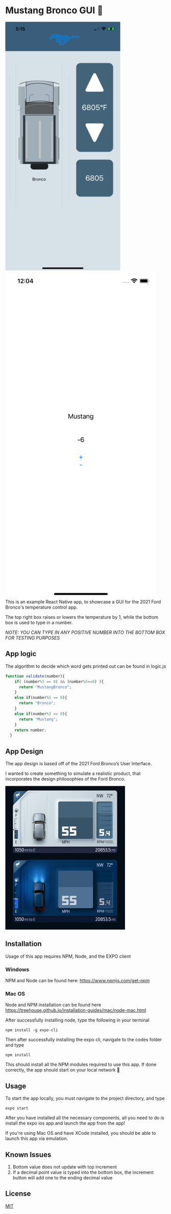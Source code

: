 # Mustang Bronco GUI 🚙
![image](https://raw.githubusercontent.com/tambatd/-Mustang_Bronco_GUI/master/React_Native/Assets/Visual/UI.png)
![image](https://raw.githubusercontent.com/tambatd/-Mustang_Bronco_GUI/master/Swift_Ver/Images/Swift.png)
This is an example React Native app, to showcase a GUI for the 2021 Ford Bronco's temperature control app.

The top right box raises or lowers the temperature by 1, while the bottom box is used to type in a number.

*NOTE: YOU CAN TYPE IN ANY POSITIVE NUMBER INTO THE BOTTOM BOX FOR TESTING PURPOSES*
## App logic
The algorithm to decide which word gets printed out can be found in logic.js

```Javascript
function validate(number){
    if( (number%3 == 0) && (number%5==0) ){
      return "MustangBronco";
    }
    else if(number%5 == 0){
      return "Bronco";
    }
    else if(number%3 == 0){
      return "Mustang";
    }
    return number;
  }
```
## App Design
The app design is based off of the 2021 Ford Bronco’s User Interface.

I wanted to create something to simulate a realistic product, that incorporates the design philosophies of the Ford Bronco.

![image](https://raw.githubusercontent.com/tambatd/-Mustang_Bronco_GUI/master/React_Native/Assets/Visual/f2572ce2-8935-41ac-938a-0ffa0b757aa9-ebe5ea1006755895f0e497bb2703-1.jpg)

## Installation
Usage of this app requires NPM, Node, and the EXPO client

### Windows

NPM and Node can be found here:
https://www.npmjs.com/get-npm

### Mac OS

Node and NPM installation can be found here
https://treehouse.github.io/installation-guides/mac/node-mac.html

After successfully installing node, type the following in your terminal

```
npm install -g expo-cli
```

Then after successfully installing the expo cli, navigate to the codes folder and type

```
npm install
```
This should install all the NPM modules required to use this app.
If done correctly, the app should start on your local network 🎉


## Usage
To start the app locally, you must navigate to the project directory, and type
```
expo start 
```

After you have installed all the necessary components, all you need to do is install the expo ios app and launch the app from the app! 

If you're using Mac OS and have XCode installed, you should be able to launch this app via emulation. 

## Known Issues 
1. Bottom value does not update with top increment 
2. If a decimal point value is typed into the bottom box, the increment button will add one to the ending decimal value 

## License
[MIT](https://choosealicense.com/licenses/mit/)
